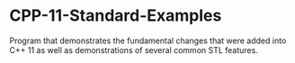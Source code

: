 # CPP-11-Standard-Examples
Program that demonstrates the fundamental changes that were added into C++ 11 as well as demonstrations of several common STL features.
